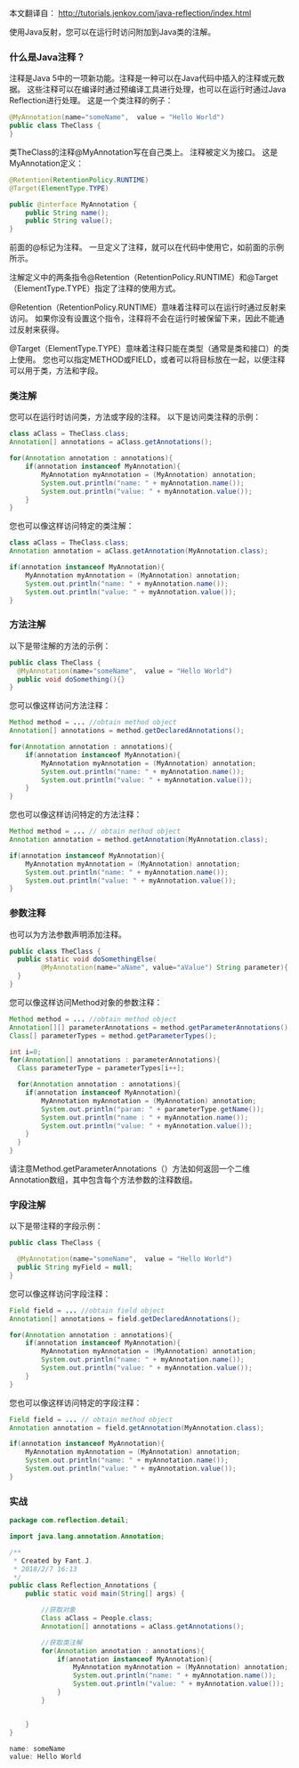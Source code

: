 本文翻译自： http://tutorials.jenkov.com/java-reflection/index.html

使用Java反射，您可以在运行时访问附加到Java类的注解。

###   什么是Java注释？
注释是Java 5中的一项新功能。注释是一种可以在Java代码中插入的注释或元数据。 这些注释可以在编译时通过预编译工具进行处理，也可以在运行时通过Java Reflection进行处理。 这是一个类注释的例子：
```java
@MyAnnotation(name="someName",  value = "Hello World")
public class TheClass {
}
```
类TheClass的注释@MyAnnotation写在自己类上。 注释被定义为接口。 这是MyAnnotation定义：
```java
@Retention(RetentionPolicy.RUNTIME)
@Target(ElementType.TYPE)

public @interface MyAnnotation {
    public String name();
    public String value();
}
```
前面的@标记为注释。 一旦定义了注释，就可以在代码中使用它，如前面的示例所示。

注解定义中的两条指令@Retention（RetentionPolicy.RUNTIME）和@Target（ElementType.TYPE）指定了注释的使用方式。

@Retention（RetentionPolicy.RUNTIME）意味着注释可以在运行时通过反射来访问。 如果你没有设置这个指令，注释将不会在运行时被保留下来，因此不能通过反射来获得。

@Target（ElementType.TYPE）意味着注释只能在类型（通常是类和接口）的类上使用。 您也可以指定METHOD或FIELD，或者可以将目标放在一起，以便注释可以用于类，方法和字段。
###   类注解
您可以在运行时访问类，方法或字段的注释。 以下是访问类注释的示例：
```java
class aClass = TheClass.class;
Annotation[] annotations = aClass.getAnnotations();

for(Annotation annotation : annotations){
    if(annotation instanceof MyAnnotation){
        MyAnnotation myAnnotation = (MyAnnotation) annotation;
        System.out.println("name: " + myAnnotation.name());
        System.out.println("value: " + myAnnotation.value());
    }
}
```
您也可以像这样访问特定的类注解：
```java
class aClass = TheClass.class;
Annotation annotation = aClass.getAnnotation(MyAnnotation.class);

if(annotation instanceof MyAnnotation){
    MyAnnotation myAnnotation = (MyAnnotation) annotation;
    System.out.println("name: " + myAnnotation.name());
    System.out.println("value: " + myAnnotation.value());
}
```
###   方法注解
以下是带注解的方法的示例：
```java
public class TheClass {
  @MyAnnotation(name="someName",  value = "Hello World")
  public void doSomething(){}
}
```
您可以像这样访问方法注释：
```java
Method method = ... //obtain method object
Annotation[] annotations = method.getDeclaredAnnotations();

for(Annotation annotation : annotations){
    if(annotation instanceof MyAnnotation){
        MyAnnotation myAnnotation = (MyAnnotation) annotation;
        System.out.println("name: " + myAnnotation.name());
        System.out.println("value: " + myAnnotation.value());
    }
}
```
您也可以像这样访问特定的方法注释：
```java
Method method = ... // obtain method object
Annotation annotation = method.getAnnotation(MyAnnotation.class);

if(annotation instanceof MyAnnotation){
    MyAnnotation myAnnotation = (MyAnnotation) annotation;
    System.out.println("name: " + myAnnotation.name());
    System.out.println("value: " + myAnnotation.value());
}

```
###   参数注释
也可以为方法参数声明添加注释。
```java
public class TheClass {
  public static void doSomethingElse(
        @MyAnnotation(name="aName", value="aValue") String parameter){
  }
}
```
您可以像这样访问Method对象的参数注释：
```java
Method method = ... //obtain method object
Annotation[][] parameterAnnotations = method.getParameterAnnotations();
Class[] parameterTypes = method.getParameterTypes();

int i=0;
for(Annotation[] annotations : parameterAnnotations){
  Class parameterType = parameterTypes[i++];

  for(Annotation annotation : annotations){
    if(annotation instanceof MyAnnotation){
        MyAnnotation myAnnotation = (MyAnnotation) annotation;
        System.out.println("param: " + parameterType.getName());
        System.out.println("name : " + myAnnotation.name());
        System.out.println("value: " + myAnnotation.value());
    }
  }
}
```
请注意Method.getParameterAnnotations（）方法如何返回一个二维Annotation数组，其中包含每个方法参数的注释数组。
###   字段注解
以下是带注释的字段示例：
```java
public class TheClass {

  @MyAnnotation(name="someName",  value = "Hello World")
  public String myField = null;
}
```
您可以像这样访问字段注释：  
```java
Field field = ... //obtain field object
Annotation[] annotations = field.getDeclaredAnnotations();

for(Annotation annotation : annotations){
    if(annotation instanceof MyAnnotation){
        MyAnnotation myAnnotation = (MyAnnotation) annotation;
        System.out.println("name: " + myAnnotation.name());
        System.out.println("value: " + myAnnotation.value());
    }
}
```
您也可以像这样访问特定的字段注释：
```java
Field field = ... // obtain method object
Annotation annotation = field.getAnnotation(MyAnnotation.class);

if(annotation instanceof MyAnnotation){
    MyAnnotation myAnnotation = (MyAnnotation) annotation;
    System.out.println("name: " + myAnnotation.name());
    System.out.println("value: " + myAnnotation.value());
}
```

###   实战

```java
package com.reflection.detail;

import java.lang.annotation.Annotation;

/**
 * Created by Fant.J.
 * 2018/2/7 16:13
 */
public class Reflection_Annotations {
    public static void main(String[] args) {

        //获取对象
        Class aClass = People.class;
        Annotation[] annotations = aClass.getAnnotations();

        //获取类注解
        for(Annotation annotation : annotations){
            if(annotation instanceof MyAnnotation){
                MyAnnotation myAnnotation = (MyAnnotation) annotation;
                System.out.println("name: " + myAnnotation.name());
                System.out.println("value: " + myAnnotation.value());
            }
        }


    }
}

```

```java
name: someName
value: Hello World

```



















